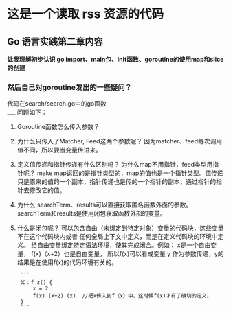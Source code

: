 # 这是一个读取 rss 资源的代码

## Go 语言实践第二章内容   
**让我理解初步认识 go import、main包、init函数、goroutine的使用map和slice的创建**  
### 然后自己对goroutine发出的一些疑问？  
代码在search/search.go中的go函数  
___ 问题如下：
1. Goroutine函数怎么传入参数？ 
2. 为什么只传入了Matcher, Feed这两个参数呢？ 因为matcher、feed每次调用值不同，所以要当变量传进来。
3. 定义值传递和指针传递有什么区别吗？ 为什么map不用指针，feed类型用指针呢？
		make map返回的是指针类型的，map的值也是一个指针类型。值传递只是原来的值的一个副本，指针传递也是传的一个指针的副本，通过指针的指针去修改它的值。
4. 为什么 searchTerm、results可以直接获取匿名函数外面的参数。
		searchTerm和results是使用闭包获取函数外部的变量。
5. 什么是闭包呢？
		可以包含自由（未绑定到特定对象）变量的代码块，这些变量不在这个代码块内或者
		任何全局上下文中定义，而是在定义代码块的环境中定义。
		给自由变量绑定特定语法环境，使其完成闭合。例如： x是一个自由变量， f(x)（x+2）也是自由变量，
		所以f(x)可以看成变量 y 作为参数传递，y的结果是在使用f(x)的代码环境有关的。

        ```
		如：f z() {
			x = 2
			f(x) (x+2) (x)  //把x传入到f（x）中。这时候f(x)才有了确切的定义。
		}
        ```
        